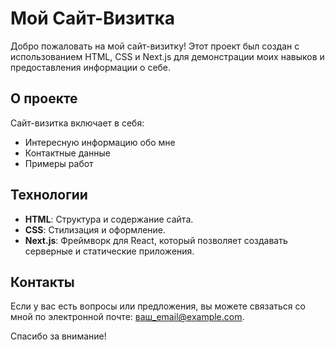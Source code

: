 # Мой Сайт-Визитка

Добро пожаловать на мой сайт-визитку! Этот проект был создан с использованием HTML, CSS и Next.js для демонстрации моих навыков и предоставления информации о себе.

## О проекте

Сайт-визитка включает в себя:

- Интересную информацию обо мне
- Контактные данные
- Примеры работ

## Технологии

- **HTML**: Структура и содержание сайта.
- **CSS**: Стилизация и оформление.
- **Next.js**: Фреймворк для React, который позволяет создавать серверные и статические приложения.

## Контакты

Если у вас есть вопросы или предложения, вы можете связаться со мной по электронной почте: ваш_email@example.com.

Спасибо за внимание!
